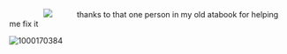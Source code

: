 ⠀⠀⠀⠀⠀⠀![](https://komarev.com/ghpvc/?username=elanourr&color=ff4787)⠀⠀⠀⠀ thanks to that one person in my old atabook for helping me fix it


![1000170384](https://github.com/user-attachments/assets/380e4028-ac28-4c2b-b48d-34c8597921bc)
